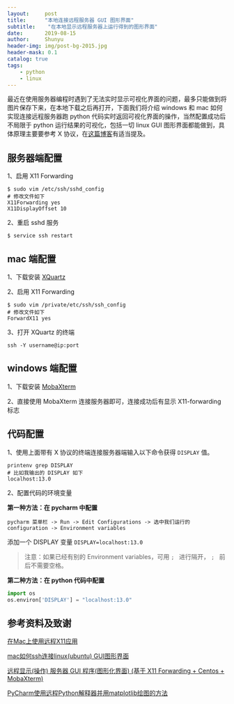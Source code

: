 ```yaml
---
layout:     post
title:      "本地连接远程服务器 GUI 图形界面"
subtitle:    "在本地显示远程服务器上运行得到的图形界面"
date:       2019-08-15
author:     Shunyu
header-img: img/post-bg-2015.jpg
header-mask: 0.1
catalog: true
tags:
    - python
    - linux
---
```




最近在使用服务器编程时遇到了无法实时显示可视化界面的问题，最多只能做到将图片保存下来，在本地下载之后再打开，下面我们将介绍 windows 和 mac 如何实现连接远程服务器跑 python 代码实时返回可视化界面的操作，当然配置成功后不局限于 python 运行结果的可视化，包括一切 linux GUI 图形界面都能做到，具体原理主要要参考 X 协议，在[这篇博客](http://www.ipaomi.com/2017/11/09/%E8%BF%9C%E7%A8%8B%E6%98%BE%E7%A4%BA%E6%93%8D%E4%BD%9C-%E6%9C%8D%E5%8A%A1%E5%99%A8-gui-%E7%A8%8B%E5%BA%8F%E5%9B%BE%E5%BD%A2%E5%8C%96%E7%95%8C%E9%9D%A2-%E5%9F%BA%E4%BA%8E-x11-forwarding-centos/)有适当提及。



## 服务器端配置

1、启用 X11 Forwarding

```
$ sudo vim /etc/ssh/sshd_config
# 修改文件如下
X11Forwarding yes
X11DisplayOffset 10
```



2、重启 sshd 服务

```
$ service ssh restart
```



## mac 端配置

1、下载安装 [XQuartz](https://www.xquartz.org/)



2、启用 X11 Forwarding

```
$ sudo vim /private/etc/ssh/ssh_config
# 修改文件如下
ForwardX11 yes
```



3、打开 XQuartz 的终端

```
ssh -Y username@ip:port
```



## windows 端配置

1、下载安装 [MobaXterm](https://mobaxterm.mobatek.net/)

2、直接使用 MobaXterm 连接服务器即可，连接成功后有显示 X11-forwarding 标志



## 代码配置

1、使用上面带有 X 协议的终端连接服务器端输入以下命令获得 `DISPLAY` 值。

```
printenv grep DISPLAY
# 比如我输出的 DISPLAY 如下
localhost:13.0
```



2、配置代码的环境变量

**第一种方法：在 pycharm 中配置**

```
pycharm 菜单栏 -> Run -> Edit Configurations -> 选中我们运行的 configuration -> Environment variables
```

添加一个 DISPLAY 变量 `DISPLAY=localhost:13.0`

> 注意：如果已经有别的 Environment variables，可用 `; ` 进行隔开， `; ` 前后不需要空格。



**第二种方法：在 python 代码中配置**

```python
import os
os.environ['DISPLAY'] = "localhost:13.0"
```



## 参考资料及致谢

[在Mac上使用远程X11应用](http://blog.17study.com.cn/2018/03/09/remote-xwindows/)

[mac如何ssh连接linux(ubuntu) GUI图形界面](https://blog.csdn.net/dobell/article/details/55047811)

[远程显示(操作) 服务器 GUI 程序(图形化界面) (基于 X11 Forwarding + Centos + MobaXterm)](http://www.ipaomi.com/2017/11/09/%E8%BF%9C%E7%A8%8B%E6%98%BE%E7%A4%BA%E6%93%8D%E4%BD%9C-%E6%9C%8D%E5%8A%A1%E5%99%A8-gui-%E7%A8%8B%E5%BA%8F%E5%9B%BE%E5%BD%A2%E5%8C%96%E7%95%8C%E9%9D%A2-%E5%9F%BA%E4%BA%8E-x11-forwarding-centos/)

[PyCharm使用远程Python解释器并用matplotlib绘图的方法](https://www.jianshu.com/p/a92e474dd657)